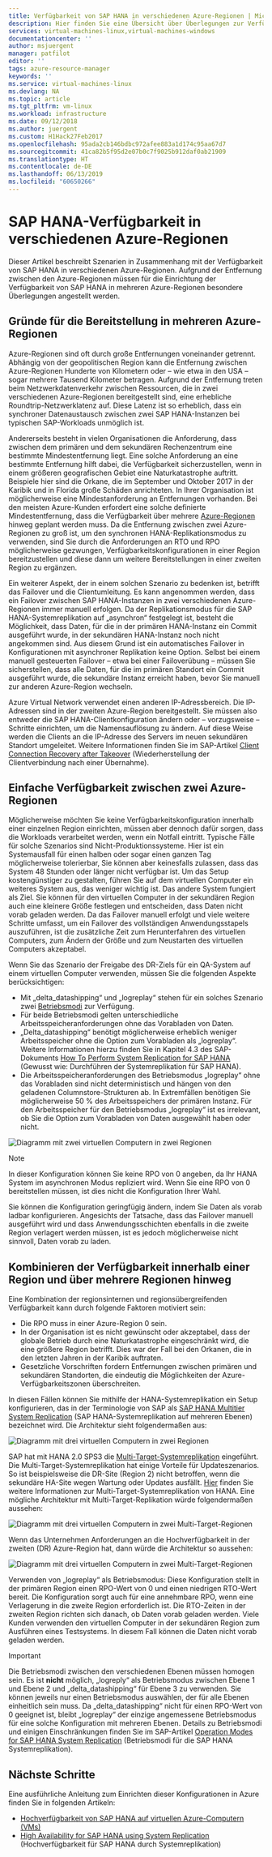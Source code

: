 ```yaml
---
title: Verfügbarkeit von SAP HANA in verschiedenen Azure-Regionen | Microsoft-Dokumentation
description: Hier finden Sie eine Übersicht über Überlegungen zur Verfügbarkeit beim Ausführen von SAP HANA auf Azure-VMs in mehreren Azure-Regionen.
services: virtual-machines-linux,virtual-machines-windows
documentationcenter: ''
author: msjuergent
manager: patfilot
editor: ''
tags: azure-resource-manager
keywords: ''
ms.service: virtual-machines-linux
ms.devlang: NA
ms.topic: article
ms.tgt_pltfrm: vm-linux
ms.workload: infrastructure
ms.date: 09/12/2018
ms.author: juergent
ms.custom: H1Hack27Feb2017
ms.openlocfilehash: 95ada2cb146bdbc972afee883a1d174c95aa67d7
ms.sourcegitcommit: 41ca82b5f95d2e07b0c7f9025b912daf0ab21909
ms.translationtype: HT
ms.contentlocale: de-DE
ms.lasthandoff: 06/13/2019
ms.locfileid: "60650266"
---
```

# <a name="sap-hana-availability-across-azure-regions"></a>SAP HANA-Verfügbarkeit in verschiedenen Azure-Regionen

Dieser Artikel beschreibt Szenarien in Zusammenhang mit der Verfügbarkeit von SAP HANA in verschiedenen Azure-Regionen. Aufgrund der Entfernung zwischen den Azure-Regionen müssen für die Einrichtung der Verfügbarkeit von SAP HANA in mehreren Azure-Regionen besondere Überlegungen angestellt werden.

## <a name="why-deploy-across-multiple-azure-regions"></a>Gründe für die Bereitstellung in mehreren Azure-Regionen

Azure-Regionen sind oft durch große Entfernungen voneinander getrennt. Abhängig von der geopolitischen Region kann die Entfernung zwischen Azure-Regionen Hunderte von Kilometern oder – wie etwa in den USA – sogar mehrere Tausend Kilometer betragen. Aufgrund der Entfernung treten beim Netzwerkdatenverkehr zwischen Ressourcen, die in zwei verschiedenen Azure-Regionen bereitgestellt sind, eine erhebliche Roundtrip-Netzwerklatenz auf. Diese Latenz ist so erheblich, dass ein synchroner Datenaustausch zwischen zwei SAP HANA-Instanzen bei typischen SAP-Workloads unmöglich ist. 

Andererseits besteht in vielen Organisationen die Anforderung, dass zwischen dem primären und dem sekundären Rechenzentrum eine bestimmte Mindestentfernung liegt. Eine solche Anforderung an eine bestimmte Entfernung hilft dabei, die Verfügbarkeit sicherzustellen, wenn in einem größeren geografischen Gebiet eine Naturkatastrophe auftritt. Beispiele hier sind die Orkane, die im September und Oktober 2017 in der Karibik und in Florida große Schäden anrichteten. In Ihrer Organisation ist möglicherweise eine Mindestanforderung an Entfernungen vorhanden. Bei den meisten Azure-Kunden erfordert eine solche definierte Mindestentfernung, dass die Verfügbarkeit über mehrere [Azure-Regionen](https://azure.microsoft.com/regions/) hinweg geplant werden muss. Da die Entfernung zwischen zwei Azure-Regionen zu groß ist, um den synchronen HANA-Replikationsmodus zu verwenden, sind Sie durch die Anforderungen an RTO und RPO möglicherweise gezwungen, Verfügbarkeitskonfigurationen in einer Region bereitzustellen und diese dann um weitere Bereitstellungen in einer zweiten Region zu ergänzen.

Ein weiterer Aspekt, der in einem solchen Szenario zu bedenken ist, betrifft das Failover und die Clientumleitung. Es kann angenommen werden, dass ein Failover zwischen SAP HANA-Instanzen in zwei verschiedenen Azure-Regionen immer manuell erfolgen. Da der Replikationsmodus für die SAP HANA-Systemreplikation auf „asynchron“ festgelegt ist, besteht die Möglichkeit, dass Daten, für die in der primären HANA-Instanz ein Commit ausgeführt wurde, in der sekundären HANA-Instanz noch nicht angekommen sind. Aus diesem Grund ist ein automatisches Failover in Konfigurationen mit asynchroner Replikation keine Option. Selbst bei einem manuell gesteuerten Failover – etwa bei einer Failoverübung – müssen Sie sicherstellen, dass alle Daten, für die im primären Standort ein Commit ausgeführt wurde, die sekundäre Instanz erreicht haben, bevor Sie manuell zur anderen Azure-Region wechseln.
 
Azure Virtual Network verwendet einen anderen IP-Adressbereich. Die IP-Adressen sind in der zweiten Azure-Region bereitgestellt. Sie müssen also entweder die SAP HANA-Clientkonfiguration ändern oder – vorzugsweise – Schritte einrichten, um die Namensauflösung zu ändern. Auf diese Weise werden die Clients an die IP-Adresse des Servers im neuen sekundären Standort umgeleitet. Weitere Informationen finden Sie im SAP-Artikel [Client Connection Recovery after Takeover](https://help.sap.com/doc/6b94445c94ae495c83a19646e7c3fd56/2.0.02/en-US/c93a723ceedc45da9a66ff47672513d3.html) (Wiederherstellung der Clientverbindung nach einer Übernahme).   

## <a name="simple-availability-between-two-azure-regions"></a>Einfache Verfügbarkeit zwischen zwei Azure-Regionen

Möglicherweise möchten Sie keine Verfügbarkeitskonfiguration innerhalb einer einzelnen Region einrichten, müssen aber dennoch dafür sorgen, dass die Workloads verarbeitet werden, wenn ein Notfall eintritt. Typische Fälle für solche Szenarios sind Nicht-Produktionssysteme. Hier ist ein Systemausfall für einen halben oder sogar einen ganzen Tag möglicherweise tolerierbar, Sie können aber keinesfalls zulassen, dass das System 48 Stunden oder länger nicht verfügbar ist. Um das Setup kostengünstiger zu gestalten, führen Sie auf dem virtuellen Computer ein weiteres System aus, das weniger wichtig ist. Das andere System fungiert als Ziel. Sie können für den virtuellen Computer in der sekundären Region auch eine kleinere Größe festlegen und entscheiden, dass Daten nicht vorab geladen werden. Da das Failover manuell erfolgt und viele weitere Schritte umfasst, um ein Failover des vollständigen Anwendungsstapels auszuführen, ist die zusätzliche Zeit zum Herunterfahren des virtuellen Computers, zum Ändern der Größe und zum Neustarten des virtuellen Computers akzeptabel.

Wenn Sie das Szenario der Freigabe des DR-Ziels für ein QA-System auf einem virtuellen Computer verwenden, müssen Sie die folgenden Aspekte berücksichtigen:

- Mit „delta_datashipping“ und „logreplay“ stehen für ein solches Szenario zwei [Betriebsmodi](https://help.sap.com/viewer/6b94445c94ae495c83a19646e7c3fd56/2.0.02/en-US/627bd11e86c84ec2b9fcdf585d24011c.html) zur Verfügung.
- Für beide Betriebsmodi gelten unterschiedliche Arbeitsspeicheranforderungen ohne das Vorabladen von Daten.
- „Delta_datashipping“ benötigt möglicherweise erheblich weniger Arbeitsspeicher ohne die Option zum Vorabladen als „logreplay“. Weitere Informationen hierzu finden Sie in Kapitel 4.3 des SAP-Dokuments [How To Perform System Replication for SAP HANA](https://archive.sap.com/kmuuid2/9049e009-b717-3110-ccbd-e14c277d84a3/How%20to%20Perform%20System%20Replication%20for%20SAP%20HANA.pdf) (Gewusst wie: Durchführen der Systemreplikation für SAP HANA).
- Die Arbeitsspeicheranforderungen des Betriebsmodus „logreplay“ ohne das Vorabladen sind nicht deterministisch und hängen von den geladenen Columnstore-Strukturen ab. In Extremfällen benötigen Sie möglicherweise 50 % des Arbeitsspeichers der primären Instanz. Für den Arbeitsspeicher für den Betriebsmodus „logreplay“ ist es irrelevant, ob Sie die Option zum Vorabladen von Daten ausgewählt haben oder nicht.


![Diagramm mit zwei virtuellen Computern in zwei Regionen](./media/sap-hana-availability-two-region/two_vm_HSR_async_2regions_nopreload.PNG)

> [!NOTE]
> In dieser Konfiguration können Sie keine RPO von 0 angeben, da Ihr HANA System im asynchronen Modus repliziert wird. Wenn Sie eine RPO von 0 bereitstellen müssen, ist dies nicht die Konfiguration Ihrer Wahl.

Sie können die Konfiguration geringfügig ändern, indem Sie Daten als vorab ladbar konfigurieren. Angesichts der Tatsache, dass das Failover manuell ausgeführt wird und dass Anwendungsschichten ebenfalls in die zweite Region verlagert werden müssen, ist es jedoch möglicherweise nicht sinnvoll, Daten vorab zu laden. 

## <a name="combine-availability-within-one-region-and-across-regions"></a>Kombinieren der Verfügbarkeit innerhalb einer Region und über mehrere Regionen hinweg 

Eine Kombination der regionsinternen und regionsübergreifenden Verfügbarkeit kann durch folgende Faktoren motiviert sein:

- Die RPO muss in einer Azure-Region 0 sein.
- In der Organisation ist es nicht gewünscht oder akzeptabel, dass der globale Betrieb durch eine Naturkatastrophe eingeschränkt wird, die eine größere Region betrifft. Dies war der Fall bei den Orkanen, die in den letzten Jahren in der Karibik auftraten.
- Gesetzliche Vorschriften fordern Entfernungen zwischen primären und sekundären Standorten, die eindeutig die Möglichkeiten der Azure-Verfügbarkeitszonen überschreiten.

In diesen Fällen können Sie mithilfe der HANA-Systemreplikation ein Setup konfigurieren, das in der Terminologie von SAP als [SAP HANA Multitier System Replication](https://help.sap.com/viewer/6b94445c94ae495c83a19646e7c3fd56/2.0.02/en-US/ca6f4c62c45b4c85a109c7faf62881fc.html) (SAP HANA-Systemreplikation auf mehreren Ebenen) bezeichnet wird. Die Architektur sieht folgendermaßen aus:

![Diagramm mit drei virtuellen Computern in zwei Regionen](./media/sap-hana-availability-two-region/three_vm_HSR_async_2regions_ha_and_dr.PNG)

SAP hat mit HANA 2.0 SPS3 die [Multi-Target-Systemreplikation](https://help.sap.com/viewer/42668af650f84f9384a3337bcd373692/2.0.03/en-US/0b2c70836865414a8c65463180d18fec.html) eingeführt. Die Multi-Target-Systemreplikation hat einige Vorteile für Updateszenarios. So ist beispielsweise die DR-Site (Region 2) nicht betroffen, wenn die sekundäre HA-Site wegen Wartung oder Updates ausfällt. [Hier](https://help.sap.com/viewer/6b94445c94ae495c83a19646e7c3fd56/2.0.03/en-US/ba457510958241889a459e606bbcf3d3.html) finden Sie weitere Informationen zur Multi-Target-Systemreplikation von HANA.
Eine mögliche Architektur mit Multi-Target-Replikation würde folgendermaßen aussehen:

![Diagramm mit drei virtuellen Computern in zwei Multi-Target-Regionen](./media/sap-hana-availability-two-region/saphanaavailability_hana_system_2region_HA_and_DR_multitarget_3VMs.PNG)

Wenn das Unternehmen Anforderungen an die Hochverfügbarkeit in der zweiten (DR) Azure-Region hat, dann würde die Architektur so aussehen:

![Diagramm mit drei virtuellen Computern in zwei Multi-Target-Regionen](./media/sap-hana-availability-two-region/saphanaavailability_hana_system_2region_HA_and_DR_multitarget_4VMs.PNG)


Verwenden von „logreplay“ als Betriebsmodus: Diese Konfiguration stellt in der primären Region einen RPO-Wert von 0 und einen niedrigen RTO-Wert bereit. Die Konfiguration sorgt auch für eine annehmbare RPO, wenn eine Verlagerung in die zweite Region erforderlich ist. Die RTO-Zeiten in der zweiten Region richten sich danach, ob Daten vorab geladen werden. Viele Kunden verwenden den virtuellen Computer in der sekundären Region zum Ausführen eines Testsystems. In diesem Fall können die Daten nicht vorab geladen werden.

> [!IMPORTANT]
> Die Betriebsmodi zwischen den verschiedenen Ebenen müssen homogen sein. Es ist **nicht** möglich, „logreply“ als Betriebsmodus zwischen Ebene 1 und Ebene 2 und „delta_datashipping“ für Ebene 3 zu verwenden. Sie können jeweils nur einen Betriebsmodus auswählen, der für alle Ebenen einheitlich sein muss. Da „delta_datashipping“ nicht für einen RPO-Wert von 0 geeignet ist, bleibt „logreplay“ der einzige angemessene Betriebsmodus für eine solche Konfiguration mit mehreren Ebenen. Details zu Betriebsmodi und einigen Einschränkungen finden Sie im SAP-Artikel [Operation Modes for SAP HANA System Replication](https://help.sap.com/viewer/6b94445c94ae495c83a19646e7c3fd56/2.0.02/en-US/627bd11e86c84ec2b9fcdf585d24011c.html) (Betriebsmodi für die SAP HANA Systemreplikation). 

## <a name="next-steps"></a>Nächste Schritte

Eine ausführliche Anleitung zum Einrichten dieser Konfigurationen in Azure finden Sie in folgenden Artikeln:

- [Hochverfügbarkeit von SAP HANA auf virtuellen Azure-Computern (VMs)](sap-hana-high-availability.md)
- [High Availability for SAP HANA using System Replication](https://blogs.sap.com/2018/01/08/your-sap-on-azure-part-4-high-availability-for-sap-hana-using-system-replication/) (Hochverfügbarkeit für SAP HANA durch Systemreplikation)

 



 
  
